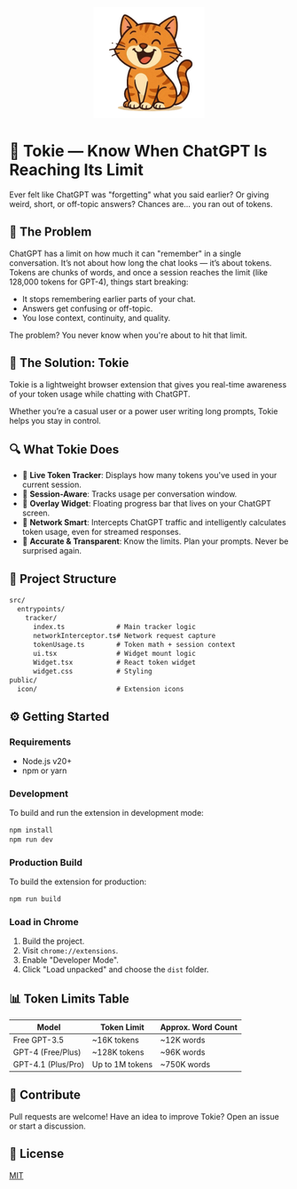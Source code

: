 <p align="center">
  <img src="src/assets/logo.png" alt="Tokie Logo" width="200" />
</p>

# 🧠 Tokie — Know When ChatGPT Is Reaching Its Limit

Ever felt like ChatGPT was "forgetting" what you said earlier? Or giving weird, short, or off-topic answers? Chances are…
you ran out of tokens.

## 🧩 The Problem
ChatGPT has a limit on how much it can "remember" in a single conversation. It’s not about how long the chat looks — it’s about tokens. Tokens are chunks of words, and once a session reaches the limit (like 128,000 tokens for GPT-4), things start breaking:

- It stops remembering earlier parts of your chat.
- Answers get confusing or off-topic.
- You lose context, continuity, and quality.

The problem?
You never know when you're about to hit that limit.

## 🚀 The Solution: Tokie
Tokie is a lightweight browser extension that gives you real-time awareness of your token usage while chatting with ChatGPT.

Whether you’re a casual user or a power user writing long prompts, Tokie helps you stay in control.

## 🔍 What Tokie Does

- 🧮 **Live Token Tracker**: Displays how many tokens you've used in your current session.
- 💬 **Session-Aware**: Tracks usage per conversation window.
- 🧷 **Overlay Widget**: Floating progress bar that lives on your ChatGPT screen.
- 🧠 **Network Smart**: Intercepts ChatGPT traffic and intelligently calculates token usage, even for streamed responses.
- 🧪 **Accurate & Transparent**: Know the limits. Plan your prompts. Never be surprised again.

## 🧱 Project Structure
```
src/
  entrypoints/
    tracker/
      index.ts             # Main tracker logic
      networkInterceptor.ts# Network request capture
      tokenUsage.ts        # Token math + session context
      ui.tsx               # Widget mount logic
      Widget.tsx           # React token widget
      widget.css           # Styling
public/
  icon/                    # Extension icons
```

## ⚙️ Getting Started

### Requirements
- Node.js v20+
- npm or yarn

### Development
To build and run the extension in development mode:
```bash
npm install
npm run dev
```

### Production Build
To build the extension for production:
```bash
npm run build
```

### Load in Chrome
1. Build the project.
2. Visit `chrome://extensions`.
3. Enable "Developer Mode".
4. Click "Load unpacked" and choose the `dist` folder.

## 📊 Token Limits Table
| Model               | Token Limit      | Approx. Word Count |
|---------------------|------------------|---------------------|
| Free GPT-3.5        | ~16K tokens      | ~12K words          |
| GPT-4 (Free/Plus)   | ~128K tokens     | ~96K words          |
| GPT-4.1 (Plus/Pro)  | Up to 1M tokens  | ~750K words         |

## 🤝 Contribute
Pull requests are welcome! Have an idea to improve Tokie? Open an issue or start a discussion.

## 📄 License
[MIT](LICENSE)
